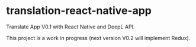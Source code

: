 # translation-react-native-app
Translate App V0.1 with React Native and DeepL API.

This project is a work in progress (next version V0.2 will implement Redux).